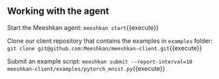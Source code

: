 ## Working with the agent
Start the Meeshkan agent:
`meeshkan start`{{execute}}

Clone our client repository that contains the examples in `examples` folder:
`git clone git@github.com:Meeshkan/meeshkan-client.git`{{execute}}

Submit an example script:
`meeshkan submit --report-interval=10 meeshkan-client/examples/pytorch_mnist.py`{{execute}}
